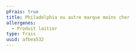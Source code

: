 ```yaml
---
pFrais: true
title: Philadelphia ou autre marque moins cher
allergenes:
  - Produit laitier
type: frais
uuid: afbea532
---
```


